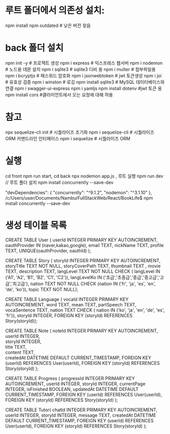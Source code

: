 # 루트 폴더에서 의존성 설치:
npm install
npm outdated # 낮은 버전 찾음

# back 폴더 설치
npm init -y # 프로젝트 생성
npm i express  # 익스프레스 웹서버
npm i nodemon  # 노드용 데몬 설치
npm i sqlite3 # sqlite3 디비 용
npm i multer  # 첨부파일용
npm i bcryptjs # 패스워드 암호화
npm i jsonwebtoken # jwt 토큰생성
npm i joi # 유효성 검증
npm i winston # 로깅
npm install sqlite3 # MySQL 데이터베이스와 연결
npm i swagger-ui-express 
npm i yamljs 
npm install dotenv #jwt 토큰 용
npm install cors #클라이언트에서 오는 요청에 대해 허용

# 참고
npx sequelize-cli init  # 시퀄라이즈 초기화
npm i sequelize-cli  # 시퀄라이즈 ORM 커맨드라인 인터페이스
npm i sequelize   # 시퀄라이즈 ORM

# 실행 
cd front npm run start, cd back npx nodemon app.js , 루트 실행 npm run dev
// 루트 폴더 설치 npm install concurrently --save-dev

  "devDependencies": {
    "concurrently": "^9.1.2",
    "nodemon": "^3.1.10"
  },
/c/Users/user/Documents/Nambu/FullStackWeb/React/BookLife$  npm install concurrently --save-dev

# 생성 테이블 목록
CREATE TABLE User (
userId INTEGER PRIMARY KEY AUTOINCREMENT,
oauthProvider IN (naver,kakao,google),
email TEXT,
nickName TEXT,
profile TEXT,
UNIQUE(oauthProvider, oauthId)
);

CREATE TABLE Story (
storyId INTEGER PRIMARY KEY AUTOINCREMENT,
storyTitle TEXT NOT NULL,
storyCoverPath TEXT,
thumbnail TEXT ,
movie TEXT,
description TEXT,
langLevel TEXT NOT NULL CHECK (
langLevel IN ('A1', 'A2', 'B1', 'B2', 'C1', 'C2')),
langLevelKo IN ('초급','초중급','중급','중고급','고급','최고급'),
nation TEXT NOT NULL CHECK (nation IN ('fr', 'ja', 'es', 'en', 'de', 'ko')),
topic TEXT NOT NULL);

CREATE TABLE Language (
vocaId INTEGER PRIMARY KEY AUTOINCREMENT,
word TEXT,
mean TEXT,
partSpeech TEXT,
vocaSentence TEXT,
nation TEXT CHECK (
nation IN ('ko', 'ja', 'en', 'de', 'es', 'fr')),
storyId INTEGER, FOREIGN KEY (storyId) REFERENCES Story(storyId));

CREATE TABLE Note (
noteId INTEGER PRIMARY KEY AUTOINCREMENT,   
userId INTEGER,                             
storyId INTEGER,                         
title TEXT,                             
content TEXT,                          
createdAt DATETIME DEFAULT CURRENT_TIMESTAMP,
FOREIGN KEY (userId) REFERENCES User(userId),
FOREIGN KEY (storyId) REFERENCES Story(storyId)
);

CREATE TABLE Progress (
progressId INTEGER PRIMARY KEY AUTOINCREMENT,
userId INTEGER,
storyId INTEGER,
currentPage INTEGER,
isFinished BOOLEAN,
updatedAt DATETIME DEFAULT CURRENT_TIMESTAMP,
FOREIGN KEY (userId) REFERENCES User(userId),
FOREIGN KEY (storyId) REFERENCES Story(storyId)
);

CREATE TABLE  Tutor(
chatId INTEGER PRIMARY KEY AUTOINCREMENT,
userId INTEGER,
storyId INTEGER,
message TEXT,
createdAt DATETIME DEFAULT CURRENT_TIMESTAMP,
FOREIGN KEY (userId) REFERENCES User(userId),
FOREIGN KEY (storyId) REFERENCES Story(storyId)
);